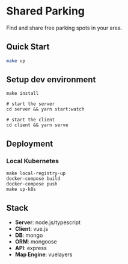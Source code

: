 # Shared Parking

Find and share free parking spots in your area.

## Quick Start

```bash
make up
```

## Setup dev environment

```shell
make install

# start the server
cd server && yarn start:watch

# start the client
cd client && yarn serve
```

## Deployment

### Local Kubernetes

```shell
make local-registry-up
docker-compose build
docker-compose push
make up-k8s
```

## Stack
- **Server**: node.js/typescript
- **Client**: vue.js
- **DB**: mongo
- **ORM**: mongoose
- **API**: express
- **Map Engine**: vuelayers